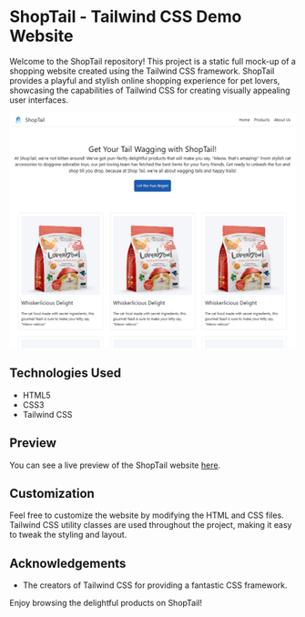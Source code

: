 # ShopTail - Tailwind CSS Demo Website

Welcome to the ShopTail repository! This project is a static full mock-up of a shopping website created using the Tailwind CSS framework. ShopTail provides a playful and stylish online shopping experience for pet lovers, showcasing the capabilities of Tailwind CSS for creating visually appealing user interfaces.

![screenshot](screenshot.png)

## Technologies Used
- HTML5
- CSS3
- Tailwind CSS

## Preview
You can see a live preview of the ShopTail website [here](https://shakeebparwez.github.io/shoptail-tailwind).

## Customization
Feel free to customize the website by modifying the HTML and CSS files. Tailwind CSS utility classes are used throughout the project, making it easy to tweak the styling and layout.

## Acknowledgements
- The creators of Tailwind CSS for providing a fantastic CSS framework.

Enjoy browsing the delightful products on ShopTail!
